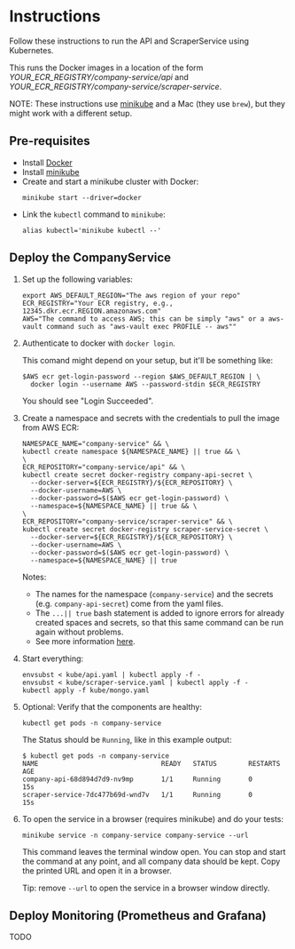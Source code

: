 # Instructions

Follow these instructions to run the API and ScraperService using Kubernetes.

This runs the Docker images in a location of the form _YOUR_ECR_REGISTRY/company-service/api_ and _YOUR_ECR_REGISTRY/company-service/scraper-service_.

NOTE: These instructions use [minikube](https://minikube.sigs.k8s.io/docs/start/) and a Mac (they use `brew`), but they might work with a different setup.

## Pre-requisites

- Install [Docker](https://docs.docker.com/get-docker/)
- Install [minikube](https://minikube.sigs.k8s.io/docs/start/)
- Create and start a minikube cluster with Docker:
  ```
  minikube start --driver=docker
  ```
- Link the `kubectl` command to `minikube`:
  ```
  alias kubectl='minikube kubectl --'
  ```

## Deploy the CompanyService

1.  Set up the following variables:

    ```
    export AWS_DEFAULT_REGION="The aws region of your repo"
    ECR_REGISTRY="Your ECR registry, e.g., 12345.dkr.ecr.REGION.amazonaws.com"
    AWS="The command to access AWS; this can be simply "aws" or a aws-vault command such as "aws-vault exec PROFILE -- aws""
    ```

1.  Authenticate to docker with `docker login`.

    This comand might depend on your setup, but it'll be something like:

    ```
    $AWS ecr get-login-password --region $AWS_DEFAULT_REGION | \
      docker login --username AWS --password-stdin $ECR_REGISTRY
    ```

    You should see "Login Succeeded".

1.  Create a namespace and secrets with the credentials to pull the image from AWS ECR:

    ```
    NAMESPACE_NAME="company-service" && \
    kubectl create namespace ${NAMESPACE_NAME} || true && \
    \
    ECR_REPOSITORY="company-service/api" && \
    kubectl create secret docker-registry company-api-secret \
      --docker-server=${ECR_REGISTRY}/${ECR_REPOSITORY} \
      --docker-username=AWS \
      --docker-password=$($AWS ecr get-login-password) \
      --namespace=${NAMESPACE_NAME} || true && \
    \
    ECR_REPOSITORY="company-service/scraper-service" && \
    kubectl create secret docker-registry scraper-service-secret \
      --docker-server=${ECR_REGISTRY}/${ECR_REPOSITORY} \
      --docker-username=AWS \
      --docker-password=$($AWS ecr get-login-password) \
      --namespace=${NAMESPACE_NAME} || true
    ```

    Notes:

    - The names for the namespace (`company-service`) and the secrets (e.g. `company-api-secret`) come
      from the yaml files.
    - The `...|| true` bash statement is added to ignore errors for already created spaces and
      secrets, so that this same command can be run again without problems.
    - See more information [here](https://skryvets.com/blog/2021/03/15/kubernetes-pull-image-from-private-ecr-registry/).

1.  Start everything:

    ```
    envsubst < kube/api.yaml | kubectl apply -f -
    envsubst < kube/scraper-service.yaml | kubectl apply -f -
    kubectl apply -f kube/mongo.yaml
    ```

1.  Optional: Verify that the components are healthy:

    ```
    kubectl get pods -n company-service
    ```

    The Status should be `Running`, like in this example output:

    ```
    $ kubectl get pods -n company-service
    NAME                               READY   STATUS        RESTARTS   AGE
    company-api-68d894d7d9-nv9mp       1/1     Running       0          15s
    scraper-service-7dc477b69d-wnd7v   1/1     Running       0          15s
    ```

1.  To open the service in a browser (requires minikube) and do your tests:

    ```
    minikube service -n company-service company-service --url
    ```

    This command leaves the terminal window open. You can stop and start the command at any
    point, and all company data should be kept. Copy the printed URL and open it in a browser.

    Tip: remove `--url` to open the service in a browser window directly.

## Deploy Monitoring (Prometheus and Grafana)

TODO
